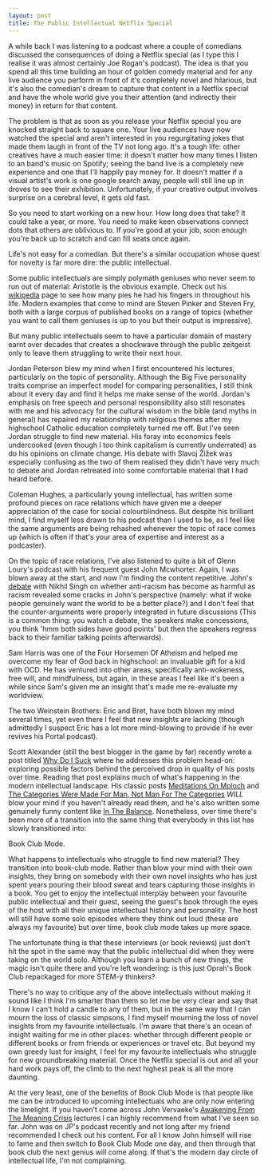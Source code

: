 ```yaml
---
layout: post
title: The Public Intellectual Netflix Special
---
```


A while back I was listening to a podcast where a couple of comedians discussed the consequences of doing a Netflix special (as I type this I realise it was almost certainly Joe Rogan's podcast). The idea is that you spend all this time building an hour of golden comedy material and for any live audience you perform in front of it's completely novel and hilarious, but it's also the comedian's dream to capture that content in a Netflix special and have the whole world give you their attention (and indirectly their money) in return for that content.

The problem is that as soon as you release your Netflix special you are knocked straight back to square one. Your live audiences have now watched the special and aren't interested in you regurgitating jokes that made them laugh in front of the TV not long ago. It's a tough life: other creatives have a much easier time: it doesn't matter how many times I listen to an band's music on Spotify; seeing the band live is a completely new experience and one that I'll happily pay money for. It doesn't matter if a visual artist's work is one google search away, people will still line up in droves to see their exhibition. Unfortunately, if your creative output involves surprise on a cerebral level, it gets old fast.

So you need to start working on a new hour. How long does that take? It could take a year, or more. You need to make keen observations connect dots that others are oblivious to. If you're good at your job, soon enough you're back up to scratch and can fill seats once again.

Life's not easy for a comedian. But there's a similar occupation whose quest for novelty is far more dire: the public intellectual.

Some public intellectuals are simply polymath geniuses who never seem to run out of material: Aristotle is the obvious example. Check out his [wikipedia](https://en.wikipedia.org/wiki/Aristotle) page to see how many pies he had his fingers in throughout his life. Modern examples that come to mind are Steven Pinker and Steven Fry, both with a large corpus of published books on a range of topics (whether you want to call them geniuses is up to you but their output is impressive).

But many public intellectuals seem to have a particular domain of mastery earnt over decades that creates a shockwave through the public zeitgeist only to leave them struggling to write their next hour.

Jordan Peterson blew my mind when I first encountered his lectures, particularly on the topic of personality. Although the Big Five personality traits comprise an imperfect model for comparing personalities, I still think about it every day and find it helps me make sense of the world. Jordan's emphasis on free speech and personal responsibility also still resonates with me and his advocacy for the cultural wisdom in the bible (and myths in general) has repaired my relationship with religious themes after my highschool Catholic education completely turned me off. But I've seen Jordan struggle to find new material. His foray into economics feels undercooked (even though I too think capitalism is currently underrated) as do his opinions on climate change. His debate with Slavoj Žižek was especially confusing as the two of them realised they didn't have very much to debate and Jordan retreated into some comfortable material that I had heard before.

Coleman Hughes, a particularly young intellectual, has written some profound pieces on race relations which have given me a deeper appreciation of the case for social colourblindness. But despite his brilliant mind, I find myself less drawn to his podcast than I used to be, as I feel like the same arguments are being rehashed whenever the topic of race comes up (which is often if that's your area of expertise and interest as a podcaster).

On the topic of race relations, I've also listened to quite a bit of Glenn Loury's podcast with his frequent guest John Mcwhorter. Again, I was blown away at the start, and now I'm finding the content repetitive. John's [debate](https://www.youtube.com/watch?v=mzPKk19t3Kw&ab_channel=ReasonTV) with Nikhil Singh on whether anti-racism has become as harmful as racism revealed some cracks in John's perspective (namely: what if woke people genuinely want the world to be a better place?) and I don't feel that the counter-arguments were properly integrated in future discussions (This is a common thing: you watch a debate, the speakers make concessions, you think 'hmm both sides have good points' but then the speakers regress back to their familiar talking points afterwards).

Sam Harris was one of the Four Horsemen Of Atheism and helped me overcome my fear of God back in highschool: an invaluable gift for a kid with OCD. He has ventured into other areas, specifically anti-wokeness, free will, and mindfulness, but again, in these areas I feel like it's been a while since Sam's given me an insight that's made me re-evaluate my worldview.

The two Weinstein Brothers: Eric and Bret, have both blown my mind several times, yet even there I feel that new insights are lacking (though admittedly I suspect Eric has a lot more mind-blowing to provide if he ever revives his Portal podcast).

Scott Alexander (still the best blogger in the game by far) recently wrote a post titled [Why Do I Suck](https://astralcodexten.substack.com/p/why-do-i-suck?utm_source=url) where he addresses this problem head-on: exploring possible factors behind the perceived drop in quality of his posts over time. Reading that post explains much of what's happening in the modern intellectual landscape. His classic posts [Meditations On Moloch](https://slatestarcodex.com/2014/07/30/meditations-on-moloch/) and [The Categories Were Made For Man, Not Man For The Categories](https://slatestarcodex.com/2014/11/21/the-categories-were-made-for-man-not-man-for-the-categories/) _WILL_ blow your mind if you haven't already read them, and he's also written some genuinely funny content like [In The Balance](https://slatestarcodex.com/2018/09/12/in-the-balance/). Nonetheless, over time there's been more of a transition into the same thing that everybody in this list has slowly transitioned into:

Book Club Mode.

What happens to intellectuals who struggle to find new material? They transition into book-club mode. Rather than blow your mind with their own insights, they bring on somebody with their own novel insights who has just spent years pouring their blood sweat and tears capturing those insights in a book. You get to enjoy the intellectual interplay between your favourite public intellectual and their guest, seeing the guest's book through the eyes of the host with all their unique intellectual history and personality. The host will still have some solo episodes where they think out loud (these are always my favourite) but over time, book club mode takes up more space.

The unfortunate thing is that these interviews (or book reviews) just don't hit the spot in the same way that the public intellectual did when they were taking on the world solo. Although you learn a bunch of new things, the magic isn't quite there and you're left wondering: is this just Oprah's Book Club repackaged for more STEM-y thinkers?

There's no way to critique any of the above intellectuals without making it sound like I think I'm smarter than them so let me be very clear and say that I know I can't hold a candle to any of them, but in the same way that I can mourn the loss of classic simpsons, I find myself mourning the loss of novel insights from my favourite intellectuals. I'm aware that there's an ocean of insight waiting for me in other places: whether through different people or different books or from friends or experiences or travel etc. But beyond my own greedy lust for insight, I feel for my favourite intellectuals who struggle for new groundbreaking material. Once the Netflix special is out and all your hard work pays off, the climb to the next highest peak is all the more daunting.

At the very least, one of the benefits of Book Club Mode is that people like me can be introduced to upcoming intellectuals who are only now entering the limelight. If you haven't come across John Vervaeke's [Awakening From The Meaning Crisis](https://www.youtube.com/watch?v=54l8_ewcOlY&ab_channel=JohnVervaeke) lectures I can highly recommend from what I've seen so far. John was on JP's podcast recently and not long after my friend recommended I check out his content. For all I know John himself will rise to fame and then switch to Book Club Mode one day, and then through that book club the next genius will come along. If that's the modern day circle of intellectual life, I'm not complaining.
